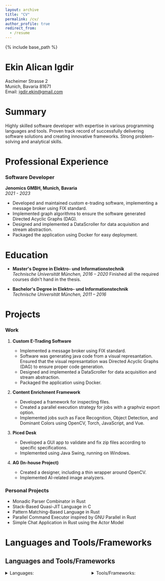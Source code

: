 ```yaml
---
layout: archive
title: "CV"
permalink: /cv/
author_profile: true
redirect_from:
  - /resume
---
```


{% include base_path %}


Ekin Alican Igdir
======
Ascheimer Strasse 2  
Munich, Bavaria 81671  
Email: igdir.ekin@gmail.com  


Summary
======
Highly skilled software developer with expertise in various programming languages and tools. Proven track record of successfully delivering software solutions and creating innovative frameworks. Strong problem-solving and analytical skills.

Professional Experience
======
### Software Developer  
**Jenomics GMBH, Munich, Bavaria**  
*2021 - 2023*

- Developed and maintained custom e-trading software, implementing a message broker using FIX standard.
- Implemented graph algorithms to ensure the software generated Directed Acyclic Graphs (DAG).
- Designed and implemented a DataScroller for data acquisition and stream abstraction.
- Packaged the application using Docker for easy deployment.

Education
======
- **Master's Degree in Elektro- und Informationstechnik**  
  *Technische Universität München, 2016 – 2020*
   Finished all the required courses didn't hand in the thesis.

- **Bachelor's Degree in Elektro- und Informationstechnik**  
  *Technische Universität München, 2011 – 2016*

Projects
======

### Work
1. **Custom E-Trading Software**
   - Implemented a message broker using FIX standard.
   - Software was generating java code from a visual represantation. Ensured that the visual represantation was Directed Acyclic Graphs (DAG) to ensure proper code generation.
   - Designed and implemented a DataScroller for data acquisition and stream abstraction.
   - Packaged the application using Docker.

2. **Content Enrichment Framework**
   - Developed a framework for inspecting files.
   - Created a parallel execution strategy for jobs with a graphviz export option.
   - Implemented jobs such as Face Recognition, Object Detection, and Dominant Colors using OpenCV, Torch, JavaScript, and Vue.

3. **Piced Desk**
   - Developed a GUI app to validate and fix zip files according to specific specifications.
   - Implemented using Java Swing, running on Windows.

4. **AG (In-house Project)**
   - Created a designer, including a thin wrapper around OpenCV.
   - Implemented AI-related image analyzers.

### Personal Projects
- Monadic Parser Combinator in Rust
- Stack-Based Quasi-JIT Language in C
- Pattern Matching-Based Language in Rust
- Parallel Command Executor inspired by GNU Parallel in Rust
- Simple Chat Application in Rust using the Actor Model

Languages and Tools/Frameworks
======
## Languages and Tools/Frameworks

<div style="display: flex; justify-content: space-between;">

<div style="width: 45%;">
<details>
  <summary>Languages:</summary>

- Java
- C
- Rust
- Bash
- Latex
- Julia
- Python
- AWK
- MATLAB
- JavaScript

</details>
</div>

<div style="width: 45%;">
<details>
  <summary>Tools/Frameworks:</summary>

- QuickFIX
- OpenCV
- TensorFlow
- PyTorch
- Apache Tika
- Valgrind
- Docker
- GDB
- Git
- Make
- CMake
- Microsoft Office
- Gnuplot
- GNU Radio
- Graphviz
- Vue

</details>
</div>

</div>


